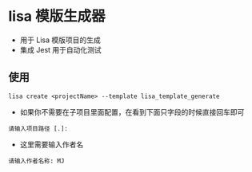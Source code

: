 # lisa 模版生成器

- 用于 Lisa 模版项目的生成
- 集成 Jest 用于自动化测试

## 使用

`lisa create <projectName> --template lisa_template_generate`

- 如果你不需要在子项目里面配置，在看到下面只字段的时候直接回车即可
```
请输入项目路径 [.]:
```

- 这里需要输入作者名
```
请输入作者名称: MJ
```